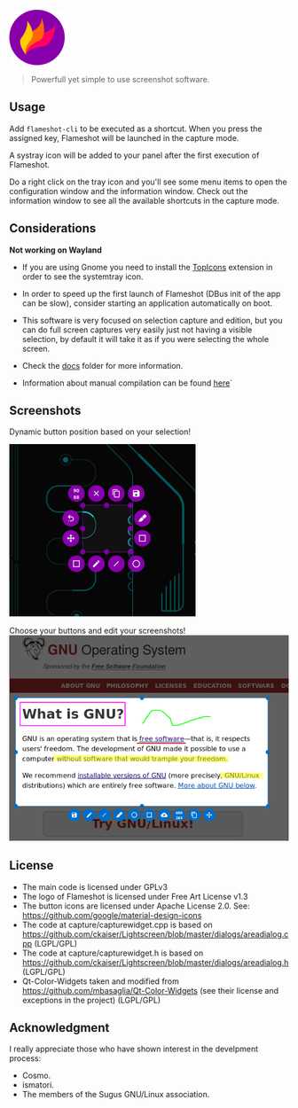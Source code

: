 ![image](./img/flameshot.png)
> Powerfull yet simple to use screenshot software.

## Usage

Add `flameshot-cli` to be executed as a shortcut. When you press the assigned key, Flameshot will be launched in the capture mode.

A systray icon will be added to your panel after the first execution of Flameshot.

Do a right click on the tray icon and you'll see some menu items to open the configuration window and the information window.
Check out the information window to see all the available shortcuts in the capture mode.

## Considerations

**Not working on Wayland**

- If you are using Gnome you need to install the [TopIcons](https://extensions.gnome.org/extension/495/topicons/) extension in order to see the systemtray icon.

- In order to speed up the first launch of Flameshot (DBus init of the app can be slow), consider starting an application automatically on boot.

- This software is very focused on selection capture and edition, but you can do full screen captures very easily just not having a visible selection, by default it will take it as if you were selecting the whole screen.

- Check the [docs](./docs) folder for more information.

- Information about manual compilation can be found [here](./docs/dev/compilation.md)`


## Screenshots
Dynamic button position based on your selection!

![image](./img/appScreenshots/screenshot_1.png)

Choose your buttons and edit your screenshots!
![image](./img/appScreenshots/screenshot_2.png)

## License
- The main code is licensed under GPLv3
- The logo of Flameshot is licensed under Free Art License v1.3
- The button icons are licensed under Apache License 2.0. See: https://github.com/google/material-design-icons
- The code at capture/capturewidget.cpp is based on https://github.com/ckaiser/Lightscreen/blob/master/dialogs/areadialog.cpp (LGPL/GPL)
- The code at capture/capturewidget.h is based on https://github.com/ckaiser/Lightscreen/blob/master/dialogs/areadialog.h (LGPL/GPL)
- Qt-Color-Widgets taken and modified from https://github.com/mbasaglia/Qt-Color-Widgets (see their license and exceptions in the project) (LGPL/GPL)

## Acknowledgment
I really appreciate those who have shown interest in the develpment process:
- Cosmo.
- ismatori.
- The members of the Sugus GNU/Linux association.
